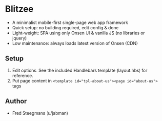 # Blitzee

- A minimalist mobile-first single-page web app framework
- Quick setup: no building required, edit config & done
- Light-weight: SPA using only Onsen UI & vanilla JS (no libraries or jquery)
- Low maintenance: always loads latest version of Onsen (CDN)

## Setup

1. Edit options. See the included Handlebars template (layout.hbs) for reference.
2. Put page content in `<template id="tpl-about-us"><page id="about-us">` tags

## Author

- Fred Steegmans (u/jabman)